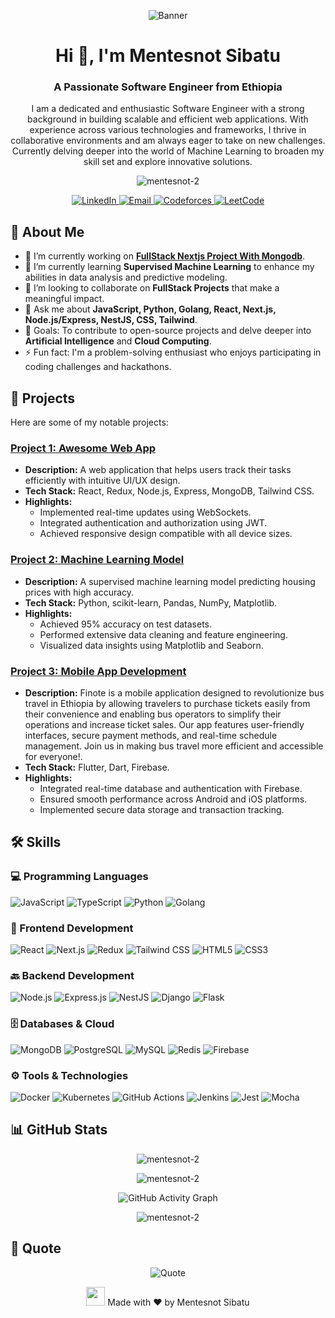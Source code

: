 <!-- Banner Image -->
<p align="center">
  <img src="https://media.giphy.com/media/dWesBcTLavkZuG35MI/giphy.gif" alt="Banner" />
</p>

<!-- Greeting -->
<h1 align="center">Hi 👋, I'm Mentesnot Sibatu</h1>
<h3 align="center">A Passionate Software Engineer from Ethiopia</h3>

<!-- Short Introduction -->
<p align="center">
  I am a dedicated and enthusiastic Software Engineer with a strong background in building scalable and efficient web applications. With experience across various technologies and frameworks, I thrive in collaborative environments and am always eager to take on new challenges. Currently delving deeper into the world of Machine Learning to broaden my skill set and explore innovative solutions.
</p>

<!-- Profile Views -->
<p align="center"> 
  <img src="https://komarev.com/ghpvc/?username=mentesnot-2&label=Profile%20views&color=0e75b6&style=flat" alt="mentesnot-2" />
</p>

<!-- Social Media Links -->
<p align="center">
  <a href="https://www.linkedin.com/in/mentesnot-sibatu-551693248/" target="_blank">
    <img src="https://img.shields.io/badge/LinkedIn-mentesnot--sibatu-blue?style=for-the-badge&logo=linkedin" alt="LinkedIn" />
  </a>
  <a href="mailto:sibhatmentesnot@gmail.com" target="_blank">
    <img src="https://img.shields.io/badge/Email-sibhatmentesnot@gmail.com-red?style=for-the-badge&logo=gmail&logoColor=white" alt="Email" />
  </a>
  <a href="https://codeforces.com/profile/kintsugi" target="_blank">
    <img src="https://img.shields.io/badge/Codeforces-kintsugi-orange?style=for-the-badge&logo=codeforces" alt="Codeforces" />
  </a>
  <a href="https://leetcode.com/mentesnotsibatu/" target="_blank">
    <img src="https://img.shields.io/badge/LeetCode-mentesnotsibatu-yellow?style=for-the-badge&logo=leetcode" alt="LeetCode" />
  </a>
  <!-- Add other social media links as needed -->
</p>

<!-- About Me -->
## 🧐 About Me

- 🔭 I’m currently working on **[FullStack Nextjs Project With Mongodb](https://github.com/mentesnot-2/nextMSNBlogSite-clone)**.
- 🌱 I’m currently learning **Supervised Machine Learning** to enhance my abilities in data analysis and predictive modeling.
- 👯 I’m looking to collaborate on **FullStack Projects** that make a meaningful impact.
- 💬 Ask me about **JavaScript, Python, Golang, React, Next.js, Node.js/Express, NestJS, CSS, Tailwind**.
- 🎯 Goals: To contribute to open-source projects and delve deeper into **Artificial Intelligence** and **Cloud Computing**.
- ⚡ Fun fact: I'm a problem-solving enthusiast who enjoys participating in coding challenges and hackathons.

<!-- Projects -->
## 🚀 Projects

Here are some of my notable projects:

### [Project 1: Awesome Web App](https://github.com/mentesnot-2/awesome-web-app)
- **Description:** A web application that helps users track their tasks efficiently with intuitive UI/UX design.
- **Tech Stack:** React, Redux, Node.js, Express, MongoDB, Tailwind CSS.
- **Highlights:**
  - Implemented real-time updates using WebSockets.
  - Integrated authentication and authorization using JWT.
  - Achieved responsive design compatible with all device sizes.

### [Project 2: Machine Learning Model](https://github.com/mentesnot-2/machine-learning-model)
- **Description:** A supervised machine learning model predicting housing prices with high accuracy.
- **Tech Stack:** Python, scikit-learn, Pandas, NumPy, Matplotlib.
- **Highlights:**
  - Achieved 95% accuracy on test datasets.
  - Performed extensive data cleaning and feature engineering.
  - Visualized data insights using Matplotlib and Seaborn.

### [Project 3: Mobile App Development](https://github.com/mentesnot-2/Finote)
- **Description:** Finote is a mobile application designed to revolutionize bus travel in Ethiopia by allowing travelers to purchase tickets easily from their convenience and enabling bus operators to simplify their operations and increase ticket sales. Our app features user-friendly interfaces, secure payment methods, and real-time schedule management. Join us in making bus travel more efficient and accessible for everyone!.
- **Tech Stack:** Flutter, Dart, Firebase.
- **Highlights:**
  - Integrated real-time database and authentication with Firebase.
  - Ensured smooth performance across Android and iOS platforms.
  - Implemented secure data storage and transaction tracking.

<!-- Skills -->
## 🛠️ Skills

### 💻 Programming Languages
<p>
  <img src="https://img.shields.io/badge/JavaScript-ES6+-F7DF1E?style=for-the-badge&logo=javascript&logoColor=black" alt="JavaScript" />
  <img src="https://img.shields.io/badge/TypeScript-4.0+-3178C6?style=for-the-badge&logo=typescript&logoColor=white" alt="TypeScript" />
  <img src="https://img.shields.io/badge/Python-3.x-3776AB?style=for-the-badge&logo=python&logoColor=white" alt="Python" />
  <img src="https://img.shields.io/badge/Go-1.x-00ADD8?style=for-the-badge&logo=go&logoColor=white" alt="Golang" />
  <!-- Add more languages as needed -->
</p>

### 🧰 Frontend Development
<p>
  <img src="https://img.shields.io/badge/React-17+-61DAFB?style=for-the-badge&logo=react&logoColor=black" alt="React" />
  <img src="https://img.shields.io/badge/Next.js-10+-000000?style=for-the-badge&logo=next.js&logoColor=white" alt="Next.js" />
  <img src="https://img.shields.io/badge/Redux-4+-764ABC?style=for-the-badge&logo=redux&logoColor=white" alt="Redux" />
  <img src="https://img.shields.io/badge/Tailwind_CSS-2+-38B2AC?style=for-the-badge&logo=tailwind-css&logoColor=white" alt="Tailwind CSS" />
  <img src="https://img.shields.io/badge/HTML5-E34F26?style=for-the-badge&logo=html5&logoColor=white" alt="HTML5" />
  <img src="https://img.shields.io/badge/CSS3-1572B6?style=for-the-badge&logo=css3&logoColor=white" alt="CSS3" />
  <!-- Add more frontend skills as needed -->
</p>

### 🔙 Backend Development
<p>
  <img src="https://img.shields.io/badge/Node.js-14+-339933?style=for-the-badge&logo=node.js&logoColor=white" alt="Node.js" />
  <img src="https://img.shields.io/badge/Express.js-4+-000000?style=for-the-badge&logo=express&logoColor=white" alt="Express.js" />
  <img src="https://img.shields.io/badge/NestJS-7+-E0234E?style=for-the-badge&logo=nestjs&logoColor=white" alt="NestJS" />
  <img src="https://img.shields.io/badge/Django-3.2+-092E20?style=for-the-badge&logo=django&logoColor=white" alt="Django" />
  <img src="https://img.shields.io/badge/Flask-2+-000000?style=for-the-badge&logo=flask&logoColor=white" alt="Flask" />
  <!-- Add more backend skills as needed -->
</p>

### 🗄️ Databases & Cloud
<p>
  <img src="https://img.shields.io/badge/MongoDB-4+-47A248?style=for-the-badge&logo=mongodb&logoColor=white" alt="MongoDB" />
  <img src="https://img.shields.io/badge/PostgreSQL-13+-336791?style=for-the-badge&logo=postgresql&logoColor=white" alt="PostgreSQL" />
  <img src="https://img.shields.io/badge/MySQL-8+-4479A1?style=for-the-badge&logo=mysql&logoColor=white" alt="MySQL" />
  <img src="https://img.shields.io/badge/Redis-6+-DC382D?style=for-the-badge&logo=redis&logoColor=white" alt="Redis" />
  <img src="https://img.shields.io/badge/Firebase-9+-FFCA28?style=for-the-badge&logo=firebase&logoColor=black" alt="Firebase" />
  <!-- Add cloud platforms like AWS, GCP if applicable -->
</p>

### ⚙️ Tools & Technologies
<p>
  <img src="https://img.shields.io/badge/Docker-20.10+-2496ED?style=for-the-badge&logo=docker&logoColor=white" alt="Docker" />
  <img src="https://img.shields.io/badge/Kubernetes-1.20+-326CE5?style=for-the-badge&logo=kubernetes&logoColor=white" alt="Kubernetes" />
  <img src="https://img.shields.io/badge/CI/CD-GitHub_Actions-2088FF?style=for-the-badge&logo=github-actions&logoColor=white" alt="GitHub Actions" />
  <img src="https://img.shields.io/badge/Jenkins-2.289+-D24939?style=for-the-badge&logo=jenkins&logoColor=white" alt="Jenkins" />
  <img src="https://img.shields.io/badge/Testing-Jest-C21325?style=for-the-badge&logo=jest&logoColor=white" alt="Jest" />
  <img src="https://img.shields.io/badge/Testing-Mocha-8D6748?style=for-the-badge&logo=mocha&logoColor=white" alt="Mocha" />
  <!-- Add more tools as needed -->
</p>

<!-- GitHub Stats -->
## 📊 GitHub Stats

<p align="center">
  <img src="https://github-readme-stats.vercel.app/api?username=mentesnot-2&show_icons=true&locale=en&theme=radical" alt="mentesnot-2" />
</p>

<p align="center">
  <img src="https://github-readme-streak-stats.herokuapp.com/?user=mentesnot-2&theme=radical" alt="mentesnot-2" />
</p>

<!-- Contributions Graph -->
<p align="center">
  <img src="https://activity-graph.herokuapp.com/graph?username=mentesnot-2&theme=react-dark" alt="GitHub Activity Graph" />
</p>

<!-- Language Stats -->
<p align="center">
  <img src="https://github-readme-stats.vercel.app/api/top-langs?username=mentesnot-2&show_icons=true&locale=en&layout=compact&theme=radical" alt="mentesnot-2" />
</p>

<!-- Quote -->
## 💬 Quote

<p align="center">
  <img src="https://quotes-github-readme.vercel.app/api?type=horizontal&theme=radical" alt="Quote" />
</p>

<!-- Footer -->
<p align="center">
  <img src="https://raw.githubusercontent.com/martinheinz/martinheinz/master/wave.gif" width="30px">
  Made with ❤️ by Mentesnot Sibatu
</p>
